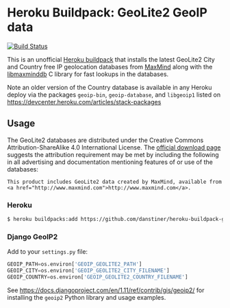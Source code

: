 # Heroku Buildpack: GeoLite2 GeoIP data

[![Build Status](https://travis-ci.org/danstiner/heroku-buildpack-geoip-geolite2.svg?branch=master)](https://travis-ci.org/danstiner/heroku-buildpack-geoip-geolite2)

This is an unofficial [Heroku buildpack](https://devcenter.heroku.com/articles/buildpacks)
that installs the latest GeoLite2 City and Country free IP geolocation databases from
<a href="http://www.maxmind.com">MaxMind</a> along with the [libmaxminddb](https://github.com/maxmind/libmaxminddb)
C library for fast lookups in the databases.

Note an older version of the Country database is available in any Heroku deploy via the packages `geoip-bin`, `geoip-database`, and `libgeoip1` listed on https://devcenter.heroku.com/articles/stack-packages

## Usage

The GeoLite2 databases are distributed under the Creative Commons Attribution-ShareAlike 4.0 International License. The [official download page](https://dev.maxmind.com/geoip/geoip2/geolite2/) suggests the attribution requirement may be met by including the following in all advertising and documentation mentioning features of or use of the databases:

    This product includes GeoLite2 data created by MaxMind, available from
    <a href="http://www.maxmind.com">http://www.maxmind.com</a>.

### Heroku

```sh
$ heroku buildpacks:add https://github.com/danstiner/heroku-buildpack-geoip-geolite2.git
```

### Django GeoIP2

Add to your `settings.py` file:
```python
GEOIP_PATH=os.environ['GEOIP_GEOLITE2_PATH']
GEOIP_CITY=os.environ['GEOIP_GEOLITE2_CITY_FILENAME']
GEOIP_COUNTRY=os.environ['GEOIP_GEOLITE2_COUNTRY_FILENAME']
```

See https://docs.djangoproject.com/en/1.11/ref/contrib/gis/geoip2/ for installing the `geoip2` Python library and usage examples.
